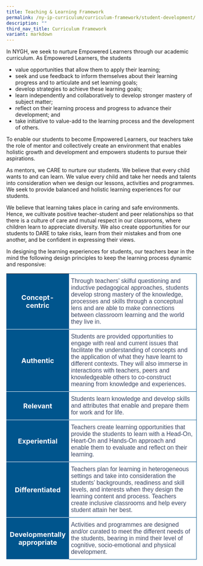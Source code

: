 ```yaml
---
title: Teaching & Learning Framework
permalink: /ny-ip-curriculum/curriculum-framework/student-development/
description: ""
third_nav_title: Curriculum Framework
variant: markdown
---
```

In NYGH, we seek to nurture Empowered Learners through our academic curriculum. As Empowered Learners, the students

* value opportunities that allow them to apply their learning;
* seek and use feedback to inform themselves about their learning progress and to articulate and set learning goals;
* develop strategies to achieve these learning goals;
* learn independently and collaboratively to develop stronger mastery of subject matter;
* reflect on their learning process and progress to advance their development; and
* take initiative to value-add to the learning process and the development of others.

To enable our students to become Empowered Learners, our teachers take the role of mentor and collectively create an environment that enables holistic growth and development and empowers students to pursue their aspirations.

As mentors, we CARE to nurture our students. We believe that every child wants to and can learn. We value every child and take her needs and talents into consideration when we design our lessons, activities and programmes. We seek to provide balanced and holistic learning experiences for our students.

We believe that learning takes place in caring and safe environments. Hence, we cultivate positive teacher-student and peer relationships so that there is a culture of care and mutual respect in our classrooms, where children learn to appreciate diversity. We also create opportunities for our students to DARE to take risks, learn from their mistakes and from one another, and be confident in expressing their views.

In designing the learning experiences for students, our teachers bear in the mind the following design principles to keep the learning process dynamic and responsive:

<style type="text/css">
.tl  {border-collapse:collapse;border-spacing:0;}
.tl td{ font-family:Arial, sans-serif; overflow:hidden;padding:10px 5px;word-break:normal;}
.tl .th-30{ background-color:#00558D; color:#FFF;text-align:center;vertical-align:top;font-size:18px; vertical-align: middle; width:30%;border-bottom:1px solid #FFF !important;}
.tl .tg-70{background-color:#FFF;color:#3c4764;text-align:left;vertical-align:middle; border-bottom:1px solid #00558D !important; border-right:1px solid #00558D !important; font-size:16px !important; width:70%;}	

</style>

<table style="width: 100%" class="tl">  
<tbody>
<tr>
  <th class="th-30">Concept-centric</th>
	<td style="border-top:1px solid #00558D !important" class="tg-70">Through teachers’ skilful questioning and inductive pedagogical approaches, students develop strong mastery of the knowledge, processes and skills through a conceptual lens and are able to make connections between classroom learning and the world they live in.
</td></tr>
<tr>
  <th class="th-30">Authentic</th>
	<td class="tg-70">Students are provided opportunities to engage with real and current issues that facilitate the understanding of concepts and the application of what they have learnt to different contexts. They will also immerse in interactions with teachers, peers and knowledgeable others to co-construct meaning from knowledge and experiences.
</td></tr>
<tr>
  <th class="th-30">Relevant</th>
	<td class="tg-70">Students learn knowledge and develop skills and attributes that enable and prepare them for work and for life.
</td></tr>
<tr>
  <th class="th-30">Experiential</th>
	<td class="tg-70">Teachers create learning opportunities that provide the students to learn with a Head-On, Heart-On and Hands-On approach and enable them to evaluate and reflect on their learning.
</td></tr>
<tr>
  <th class="th-30">Differentiated</th>
	<td class="tg-70">Teachers plan for learning in heterogeneous settings and take into consideration the students’ backgrounds, readiness and skill levels, and interests when they design the learning content and process. Teachers create inclusive classrooms and help every student attain her best.
</td></tr>
<tr>
  <th class="th-30">Developmentally appropriate</th>
	<td class="tg-70">Activities and programmes are designed and/or curated to meet the different needs of the students, bearing in mind their level of cognitive, socio-emotional and physical development.
</td></tr>
</tbody></table>